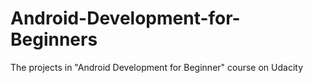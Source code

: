 # Android-Development-for-Beginners
The projects in "Android Development for Beginner" course on Udacity 
